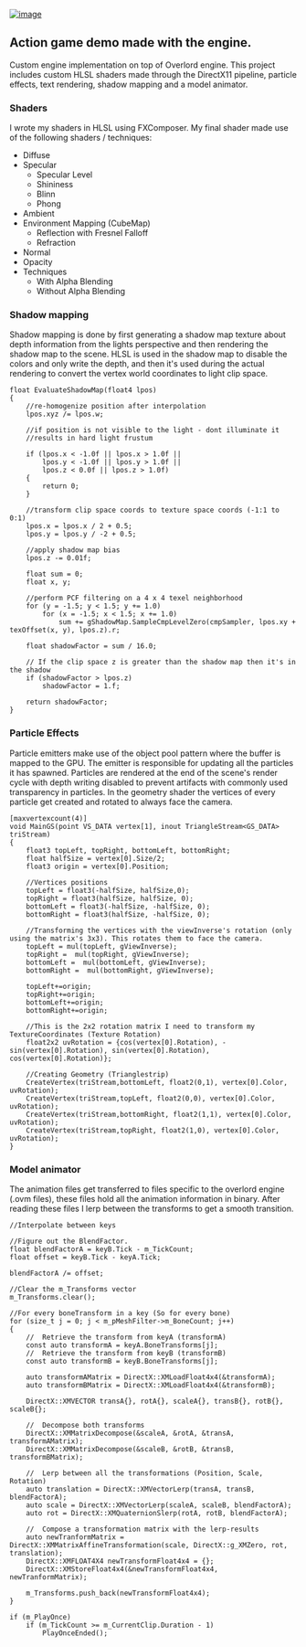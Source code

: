 [![image](https://github.com/user-attachments/assets/70b91008-0eba-495b-8d65-479497842d6d)
](https://www.youtube.com/watch?v=T_A0JKwylHs)

## Action game demo made with the engine.

Custom engine implementation on top of Overlord engine. This project includes custom HLSL shaders made through the DirectX11 pipeline, particle effects, text rendering, shadow mapping and a model animator.

### Shaders
I wrote my shaders in HLSL using FXComposer. My final shader made use of the following shaders / techniques:

- Diffuse
- Specular
	- Specular Level
	- Shininess
	- Blinn
	- Phong
- Ambient
- Environment Mapping (CubeMap)
	- Reflection with Fresnel Falloff
	- Refraction
- Normal
- Opacity
- Techniques
	- With Alpha Blending
	- Without Alpha Blending

### Shadow mapping

Shadow mapping is done by first generating a shadow map texture about depth information from the lights perspective and then rendering the shadow map to the scene. HLSL is used in the shadow map to disable the colors and only write the depth, and then it's used during the actual rendering to convert the vertex world coordinates to light clip space.

```
float EvaluateShadowMap(float4 lpos)
{
	//re-homogenize position after interpolation
    lpos.xyz /= lpos.w;
 
    //if position is not visible to the light - dont illuminate it
    //results in hard light frustum
    
    if (lpos.x < -1.0f || lpos.x > 1.0f ||
        lpos.y < -1.0f || lpos.y > 1.0f ||
        lpos.z < 0.0f || lpos.z > 1.0f)
    {
        return 0;
    }
	
    //transform clip space coords to texture space coords (-1:1 to 0:1)
    lpos.x = lpos.x / 2 + 0.5;
    lpos.y = lpos.y / -2 + 0.5;
	
	//apply shadow map bias
    lpos.z -= 0.01f;
	
    float sum = 0;
    float x, y;
 
    //perform PCF filtering on a 4 x 4 texel neighborhood
    for (y = -1.5; y < 1.5; y += 1.0)
        for (x = -1.5; x < 1.5; x += 1.0)
            sum += gShadowMap.SampleCmpLevelZero(cmpSampler, lpos.xy + texOffset(x, y), lpos.z).r;
 
    float shadowFactor = sum / 16.0;
    
    // If the clip space z is greater than the shadow map then it's in the shadow
    if (shadowFactor > lpos.z)
        shadowFactor = 1.f;
	
    return shadowFactor;
}

```

### Particle Effects

Particle emitters make use of the object pool pattern where the buffer is mapped to the GPU. The emitter is responsible for updating all the particles it has spawned. Particles are rendered at the end of the scene's render cycle with depth writing disabled to prevent artifacts with commonly used transparency in particles. In the geometry shader the vertices of every particle get created and rotated to always face the camera.

```
[maxvertexcount(4)]
void MainGS(point VS_DATA vertex[1], inout TriangleStream<GS_DATA> triStream)
{
	float3 topLeft, topRight, bottomLeft, bottomRight;
	float halfSize = vertex[0].Size/2;
	float3 origin = vertex[0].Position;

	//Vertices positions
	topLeft = float3(-halfSize, halfSize,0);
	topRight = float3(halfSize, halfSize, 0);
	bottomLeft = float3(-halfSize, -halfSize, 0);
	bottomRight = float3(halfSize, -halfSize, 0);
   
	//Transforming the vertices with the viewInverse's rotation (only using the matrix's 3x3). This rotates them to face the camera.
	topLeft = mul(topLeft, gViewInverse);
	topRight =  mul(topRight, gViewInverse);
	bottomLeft =  mul(bottomLeft, gViewInverse);
	bottomRight =  mul(bottomRight, gViewInverse);
	
	topLeft+=origin;
	topRight+=origin;
	bottomLeft+=origin;
	bottomRight+=origin;
	
	//This is the 2x2 rotation matrix I need to transform my TextureCoordinates (Texture Rotation)
	float2x2 uvRotation = {cos(vertex[0].Rotation), - sin(vertex[0].Rotation), sin(vertex[0].Rotation), cos(vertex[0].Rotation)};
	
	//Creating Geometry (Trianglestrip)
	CreateVertex(triStream,bottomLeft, float2(0,1), vertex[0].Color, uvRotation);
	CreateVertex(triStream,topLeft, float2(0,0), vertex[0].Color, uvRotation);
	CreateVertex(triStream,bottomRight, float2(1,1), vertex[0].Color, uvRotation);
	CreateVertex(triStream,topRight, float2(1,0), vertex[0].Color, uvRotation);
}
```
### Model animator

The animation files get transferred to files specific to the overlord engine (.ovm files), these files hold all the animation information in binary. After reading these files I lerp between the transforms to get a smooth transition.

```
//Interpolate between keys

//Figure out the BlendFactor.
float blendFactorA = keyB.Tick - m_TickCount;
float offset = keyB.Tick - keyA.Tick;

blendFactorA /= offset;

//Clear the m_Transforms vector
m_Transforms.clear();

//For every boneTransform in a key (So for every bone)
for (size_t j = 0; j < m_pMeshFilter->m_BoneCount; j++)
{
	//	Retrieve the transform from keyA (transformA)
	const auto transformA = keyA.BoneTransforms[j];
	// 	Retrieve the transform from keyB (transformB)
	const auto transformB = keyB.BoneTransforms[j];

	auto transformAMatrix = DirectX::XMLoadFloat4x4(&transformA);
	auto transformBMatrix = DirectX::XMLoadFloat4x4(&transformB);

	DirectX::XMVECTOR transA{}, rotA{}, scaleA{}, transB{}, rotB{}, scaleB{};

	//	Decompose both transforms
	DirectX::XMMatrixDecompose(&scaleA, &rotA, &transA, transformAMatrix);
	DirectX::XMMatrixDecompose(&scaleB, &rotB, &transB, transformBMatrix);

	//	Lerp between all the transformations (Position, Scale, Rotation)
	auto translation = DirectX::XMVectorLerp(transA, transB, blendFactorA);
	auto scale = DirectX::XMVectorLerp(scaleA, scaleB, blendFactorA);
	auto rot = DirectX::XMQuaternionSlerp(rotA, rotB, blendFactorA);

	//	Compose a transformation matrix with the lerp-results
	auto newTranformMatrix = DirectX::XMMatrixAffineTransformation(scale, DirectX::g_XMZero, rot, translation);
	DirectX::XMFLOAT4X4 newTransformFloat4x4 = {};
	DirectX::XMStoreFloat4x4(&newTransformFloat4x4, newTranformMatrix);

	m_Transforms.push_back(newTransformFloat4x4);
}

if (m_PlayOnce)
	if (m_TickCount >= m_CurrentClip.Duration - 1)
		PlayOnceEnded();
```
